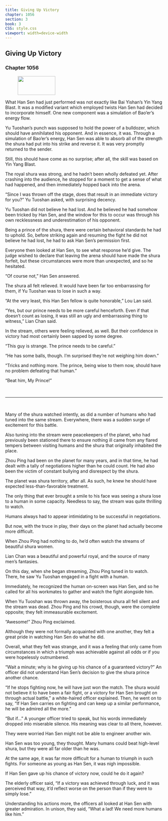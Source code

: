 ```yaml
---
title: Giving Up Victory
chapter: 1056
section: 3
book: 3
CSS: style.css
viewport: width=device-width
---
```


## Giving Up Victory

### Chapter 1056

<figure>
	<img src="../Images/gem.gif" alt="" id="gem" width="120" height="60" />
</figure>

What Han Sen had just performed was not exactly like Bai Yishan’s Yin Yang Blast. It was a modified variant which employed twists Han Sen had decided to incorporate himself. One new component was a simulation of Bao’er’s energy flow.

Yu Tuoshan’s punch was supposed to hold the power of a bulldozer, which should have annihilated his opponent. And in essence, it was. Through a simulation of Bao’er’s energy, Han Sen was able to absorb all of the strength the shura had put into his strike and reverse it. It was very promptly returned to the sender.

Still, this should have come as no surprise; after all, the skill was based on Yin Yang Blast.

The royal shura was strong, and he hadn’t been wholly defeated yet. After crashing into the audience, he stopped for a moment to get a sense of what had happened, and then immediately hopped back into the arena.

“Since I was thrown off the stage, does that result in an immediate victory for you?” Yu Tuoshan asked, with surprising decency.

Yu Tuoshan did not believe he had lost. And he believed he had somehow been tricked by Han Sen, and the window for this to occur was through his own recklessness and underestimation of his opponent.

Being a prince of the shura, there were certain behavioral standards he had to uphold. So, before striking again and resuming the fight he did not believe he had lost, he had to ask Han Sen’s permission first.

Everyone then looked at Han Sen, to see what response he’d give. The judge wished to declare that leaving the arena should have made the shura forfeit, but these circumstances were more than unexpected, and so he hesitated.

“Of course not,” Han Sen answered.

The shura all felt relieved. It would have been far too embarrassing for them, if Yu Tuoshan was to lose in such a way.

“At the very least, this Han Sen fellow is quite honorable,” Lou Lan said.

“Yes, but our prince needs to be more careful henceforth. Even if that doesn’t count as losing, it was still an ugly and embarrassing thing to witness,” Lian Chan said.

In the stream, others were feeling relieved, as well. But their confidence in victory had most certainly been sapped by some degree.

“This guy is strange. The prince needs to be careful.”

“He has some balls, though. I’m surprised they’re not weighing him down.”

“Tricks and nothing more. The prince, being wise to them now, should have no problem defeating that human.”

“Beat him, My Prince!”

<br>

*****

<br>

Many of the shura watched intently, as did a number of humans who had tuned into the same stream. Everywhere, there was a sudden surge of excitement for this battle.

Also tuning into the stream were peacekeepers of the planet, who had previously been stationed there to ensure nothing ill came from any flared tempers between visiting humans and the shura that originally inhabited the place.

Zhou Ping had been on the planet for many years, and in that time, he had dealt with a tally of negotiations higher than he could count. He had also been the victim of constant bullying and disrespect by the shura.

The planet was shura territory, after all. As such, he knew he should have expected less-than-favorable treatment.

The only thing that ever brought a smile to his face was seeing a shura lose to a human in some capacity. Needless to say, the stream was quite thrilling to watch.

Humans always had to appear intimidating to be successful in negotiations.

But now, with the truce in play, their days on the planet had actually become more difficult.

When Zhou Ping had nothing to do, he’d often watch the streams of beautiful shura women.

Lian Chan was a beautiful and powerful royal, and the source of many men’s fantasies.

On this day, when she began streaming, Zhou Ping tuned in to watch. There, he saw Yu Tuoshan engaged in a fight with a human.

Immediately, he recognized the human on-screen was Han Sen, and so he called for all his workmates to gather and watch the fight alongside him.

When Yu Tuoshan was thrown away, the boisterous shura all fell silent and the stream was dead. Zhou Ping and his crowd, though, were the complete opposite; they felt immeasurable excitement.

“Awesome!” Zhou Ping exclaimed.

Although they were not formally acquainted with one another, they felt a great pride in watching Han Sen do what he did.

Overall, what they felt was strange, and it was a feeling that only came from circumstances in which a triumph was achievable against all odds or if you were hopelessly outnumbered.

“Wait a minute; why is he giving up his chance of a guaranteed victory?” An officer did not understand Han Sen’s decision to give the shura prince another chance.

“If he stops fighting now, he will have just won the match. The shura would not believe it to have been a fair fight, or a victory for Han Sen brought on through actual battle,” a white-haired officer explained. Then, he went on to say, “If Han Sen carries on fighting and can keep up a similar performance, he will be admired all the more.”

“But if…” A younger officer tried to speak, but his words immediately dropped into miserable silence. His meaning was clear to all there, however.

They were worried Han Sen might not be able to engineer another win.

Han Sen was too young, they thought. Many humans could beat high-level shura, but they were all far older than he was.

At the same age, it was far more difficult for a human to triumph in such fights. For someone as young as Han Sen, it was nigh impossible.

If Han Sen gave up his chance of victory now, could he do it again?

The elderly officer said, “If a victory was achieved through luck, and it was perceived that way, it’d reflect worse on the person than if they were to simply lose.”

Understanding his actions more, the officers all looked at Han Sen with greater admiration. In unison, they said, “What a lad! We need more humans like him.”